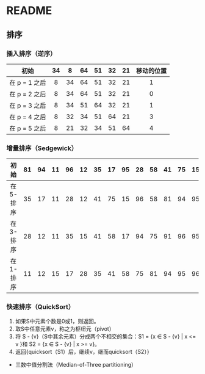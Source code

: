 # README

## 排序

### 插入排序（逆序）

|初始|34|8|64|51|32|21|移动的位置|
|:--:|:--:|:--:|:--:|:--:|:--:|:--:|:--:|
|在 p = 1 之后|8|34|64|51|32|21|1|
|在 p = 2 之后|8|34|64|51|32|21|0|
|在 p = 3 之后|8|34|51|64|32|21|1|
|在 p = 4 之后|8|32|34|51|64|21|3|
|在 p = 5 之后|8|21|32|34|51|64|4|

### 增量排序（Sedgewick）

|初始|81|94|11|96|12|35|17|95|28|58|41|75|15|
|:--:|:--:|:--:|:--:|:--:|:--:|:--:|:--:|:--:|:--:|:--:|:--:|:--:|:--:|
|在 5- 排序|35|17|11|28|12|41|75|15|96|58|81|94|95|
|在 3- 排序|28|12|11|35|15|41|58|17|94|75|91|96|95|
|在 1- 排序|11|12|15|17|28|35|41|58|75|81|94|95|96|

### 快速排序（QuickSort）

1. 如果S中元素个数是0或1，则返回。
2. 取S中任意元素v，称之为枢纽元（pivot）
3. 将 S - {v}（S中其余元素）分成两个不相交的集合：S1 = {x ∈ S - {v} | x <= v }和 S2 = {x ∈ S - {v} | x >= v}。
4. 返回{quicksort（S1）后，继续v，继而quicksort（S2）}

- 三数中值分割法（Median-of-Three partitioning）
